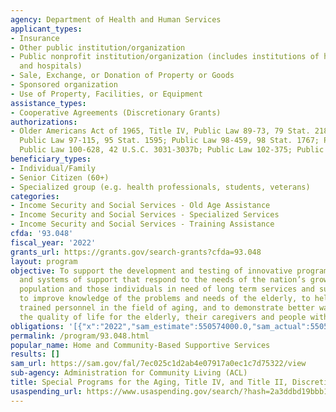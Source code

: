 ```yaml
---
agency: Department of Health and Human Services
applicant_types:
- Insurance
- Other public institution/organization
- Public nonprofit institution/organization (includes institutions of higher education
  and hospitals)
- Sale, Exchange, or Donation of Property or Goods
- Sponsored organization
- Use of Property, Facilities, or Equipment
assistance_types:
- Cooperative Agreements (Discretionary Grants)
authorizations:
- Older Americans Act of 1965, Title IV, Public Law 89-73, 79 Stat. 218, as amended;
  Public Law 97-115, 95 Stat. 1595; Public Law 98-459, 98 Stat. 1767; Public Law 100-175;
  Public Law 100-628, 42 U.S.C. 3031-3037b; Public Law 102-375; Public Law 106-501.
beneficiary_types:
- Individual/Family
- Senior Citizen (60+)
- Specialized group (e.g. health professionals, students, veterans)
categories:
- Income Security and Social Services - Old Age Assistance
- Income Security and Social Services - Specialized Services
- Income Security and Social Services - Training Assistance
cfda: '93.048'
fiscal_year: '2022'
grants_url: https://grants.gov/search-grants?cfda=93.048
layout: program
objective: To support the development and testing of innovative programs, services
  and systems of support that respond to the needs of the nation’s growing elderly
  population and those individuals in need of long term services and supports (LTSS),
  to improve knowledge of the problems and needs of the elderly, to help ensure adequately
  trained personnel in the field of aging, and to demonstrate better ways of improving
  the quality of life for the elderly, their caregivers and people with disabilities.
obligations: '[{"x":"2022","sam_estimate":550574000.0,"sam_actual":550574000.0,"usa_spending_actual":64349110.98},{"x":"2023","sam_estimate":201643152.0,"sam_actual":0.0,"usa_spending_actual":205076315.04},{"x":"2024","sam_estimate":0.0,"sam_actual":0.0,"usa_spending_actual":74262061.91999999}]'
permalink: /program/93.048.html
popular_name: Home and Community-Based Supportive Services
results: []
sam_url: https://sam.gov/fal/7ec025c1d2ab4e07917a0ec1c7d75322/view
sub-agency: Administration for Community Living (ACL)
title: Special Programs for the Aging, Title IV, and Title II, Discretionary Projects
usaspending_url: https://www.usaspending.gov/search/?hash=2a3ddbd19bbb16c90daa6340ce60f94b
---
```

